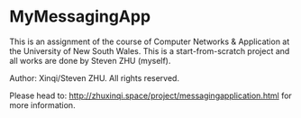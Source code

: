 # MyMessagingApp
This is an assignment of the course of Computer Networks & Application at the University of New South Wales.
This is a start-from-scratch project and all works are done by Steven ZHU (myself).

Author: Xinqi/Steven ZHU.
All rights reserved.

Please head to: 
http://zhuxinqi.space/project/messagingapplication.html 
for more information.
